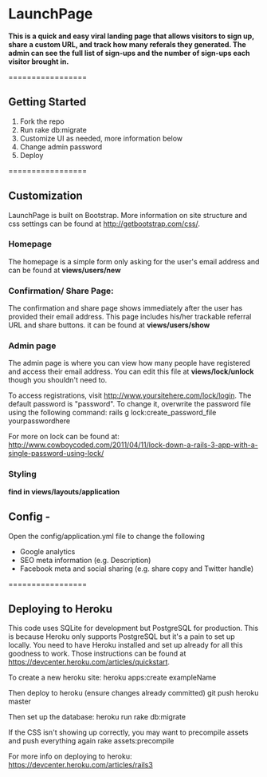 # LaunchPage
**This is a quick and easy viral landing page that allows visitors to sign up, share a custom URL, and track how many referals they generated. The admin can see the full list of sign-ups and the number of sign-ups each visitor brought in.**

=================

## Getting Started
1. Fork the repo
2. Run rake db:migrate
3. Customize UI as needed, more information below
4. Change admin password
5. Deploy

=================

## Customization
LaunchPage is built on Bootstrap. More information on site structure and css settings can be found at http://getbootstrap.com/css/.

### Homepage
The homepage is a simple form only asking for the user's email address and can be found at **views/users/new**

### Confirmation/ Share Page:
The confirmation and share page shows immediately after the user has provided their email address. This page includes his/her trackable referral URL and share buttons. it can be found at **views/users/show**

### Admin page
The admin page is where you can view how many people have registered and access their email address. You can edit this file at **views/lock/unlock** though you shouldn't need to.

To access registrations, visit http://www.yoursitehere.com/lock/login. The default password is "password". To change it, overwrite the password file using the following command:
    rails g lock:create_password_file yourpasswordhere

For more on lock can be found at: http://www.cowboycoded.com/2011/04/11/lock-down-a-rails-3-app-with-a-single-password-using-lock/

### Styling
**find in views/layouts/application**

## Config - 
Open the config/application.yml file to change the following 
- Google analytics 
- SEO meta information (e.g. Description)
- Facebook meta and social sharing (e.g. share copy and Twitter handle)

=================

## Deploying to Heroku
This code uses SQLite for development but PostgreSQL for production. This is because Heroku only supports PostgreSQL but it's a pain to set up locally. You need to have Heroku installed and set up already for all this goodness to work. Those instructions can be found at https://devcenter.heroku.com/articles/quickstart.

To create a new heroku site:
    heroku apps:create exampleName

Then deploy to heroku (ensure changes already committed)
    git push heroku master

Then set up the database:
    heroku run rake db:migrate

If the CSS isn't showing up correctly, you may want to precompile assets and push everything again
    rake assets:precompile

For more info on deploying to heroku: https://devcenter.heroku.com/articles/rails3

